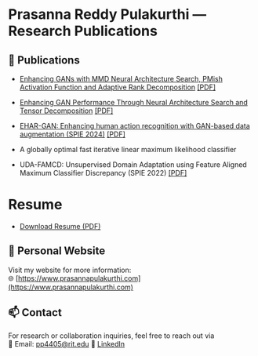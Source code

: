 # Prasanna Reddy Pulakurthi — Research Publications


## 📄 Publications
- [Enhancing GANs with MMD Neural Architecture Search, PMish Activation Function and Adaptive Rank Decomposition](https://ieeexplore.ieee.org/document/10732016) [[PDF]](https://ieeexplore.ieee.org/stamp/stamp.jsp?tp=&arnumber=10732016)

- [Enhancing GAN Performance Through Neural Architecture Search and Tensor Decomposition](https://ieeexplore.ieee.org/document/10446488) [[PDF]](https://prasannapulakurthi.github.io/papers/PDFs/2024_ICASSP_GANs-Tensor-Decomposition.pdf)

- [EHAR-GAN: Enhancing human action recognition with GAN-based data
augmentation (SPIE 2024)](https://doi.org/10.1117/12.3021572) [[PDF]](https://prasannapulakurthi.github.io/papers/PDFs/2024_SPIE_EHAR-GAN.pdf)

- A globally optimal fast iterative linear maximum likelihood classifier

- UDA-FAMCD: Unsupervised Domain Adaptation using Feature Aligned
Maximum Classifier Discrepancy (SPIE 2022) [[PDF]](https://prasannapulakurthi.github.io/papers/PDFs/2022_SPIE_UDA-FAMCD.pdf)


# Resume
- [Download Resume (PDF)](https://prasannapulakurthi.github.io/papers/resume/prasanna-reddy-pulakurthi-resume.pdf)


## 🔗 Personal Website

Visit my website for more information:  
🌐 [https://www.prasannapulakurthi.com](https://www.prasannapulakurthi.com)


## 📫 Contact

For research or collaboration inquiries, feel free to reach out via  
📧 Email: pp4405@rit.edu
🔗 [LinkedIn](https://www.linkedin.com/in/prasannapulakurthi/)
